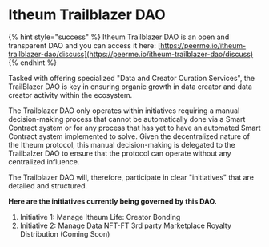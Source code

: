 # Itheum Trailblazer DAO

{% hint style="success" %}
Itheum Trailblazer DAO is an open and transparent DAO and you can access it here: [https://peerme.io/itheum-trailblazer-dao/discuss](https://peerme.io/itheum-trailblazer-dao/discuss)
{% endhint %}

Tasked with offering specialized "Data and Creator Curation Services", the TrailBlazer DAO is key in ensuring organic growth in data creator and data creator activity within the ecosystem.

The Trailblazer DAO only operates within initiatives requiring a manual decision-making process that cannot be automatically done via a Smart Contract system or for any process that has yet to have an automated Smart Contract system implemented to solve. Given the decentralized nature of the Itheum protocol, this manual decision-making is delegated to the Trailbalzer DAO to ensure that the protocol can operate without any centralized influence.

The Trailblazer DAO will, therefore, participate in clear "initiatives" that are detailed and structured.&#x20;

**Here are the initiatives currently being governed by this DAO.**

1. Initiative 1: Manage Itheum Life: Creator Bonding
2. Initiative 2: Manage Data NFT-FT 3rd party Marketplace Royalty Distribution (Coming Soon)

